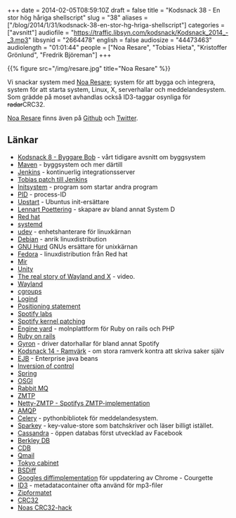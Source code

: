 +++
date = 2014-02-05T08:59:10Z
draft = false
title = "Kodsnack 38 - En stor hög håriga shellscript"
slug = "38"
aliases = ["/blog/2014/1/31/kodsnack-38-en-stor-hg-hriga-shellscript"]
categories = ["avsnitt"]
audiofile = "https://traffic.libsyn.com/kodsnack/Kodsnack_2014_-_3.mp3"
libsynid = "2664478"
english = false
audiosize = "44473463"
audiolength = "01:01:44"
people = ["Noa Resare", "Tobias Hieta", "Kristoffer Grönlund", "Fredrik Björeman"]
+++

{{% figure src="/img/resare.jpg" title="Noa Resare" %}}

Vi snackar system med [Noa Resare](http://noa.resare.com); system för
att bygga och integrera, system för att starta system, Linux, X,
serverhallar och meddelandesystem. Som grädde på moset avhandlas
också ID3-taggar osynliga för <s>radar</s>CRC32.

[Noa Resare](http://noa.resare.com) finns även på [Github](https://github.com/noaresare) och [Twitter](https://twitter.com/blippie).

## Länkar

- [Kodsnack 8 - Byggare Bob](https://kodsnack.se/blog/2012/11/19/kodsnack-8-byggare-bob) - vårt tidigare avsnitt om byggsystem
- [Maven](http://maven.apache.org) - byggsystem och mer därtill
- [Jenkins](http://jenkins-ci.org) - kontinuerlig integrationsserver
- [Tobias patch till Jenkins](https://github.com/tru/git-client-plugin/commit/1a51b8ff8090d8163e6a85235baf93ae057246c2)
- [Initsystem](http://en.wikipedia.org/wiki/Init) - program som startar andra program
- [PID](http://en.wikipedia.org/wiki/Process_identifier) - process-ID
- [Upstart](http://upstart.ubuntu.com) - Ubuntus init-ersättare
- [Lennart Poettering](http://en.wikipedia.org/wiki/Lennart_Poettering) - skapare av bland annat System D
- [Red hat](http://www.redhat.com)
- [systemd](http://freedesktop.org/wiki/Software/systemd/)
- [udev](http://en.wikipedia.org/wiki/Udev) - enhetshanterare för linuxkärnan
- [Debian](http://www.debian.org) - anrik linuxdistribution
- [GNU Hurd](http://www.gnu.org/software/hurd/) GNUs ersättare för unixkärnan
- [Fedora](http://fedoraproject.org) - linuxdistribution från Red hat
- [Mir](https://en.wikipedia.org/wiki/Mir_%28software%29)
- [Unity](http://unity3d.com)
- [The real story of Wayland and X](http://m.youtube.com/watch?v=cQoQE_HDG8g) - video.
- [Wayland](http://en.wikipedia.org/wiki/Wayland_%28display_server_protocol%29)
- [cgroups](http://en.wikipedia.org/wiki/Cgroups)
- [Logind](http://www.freedesktop.org/wiki/Software/systemd/logind/)
- [Positioning statement](http://en.wikipedia.org/wiki/Positioning_%28marketing%29#Definitions)
- [Spotify labs](http://labs.spotify.com)
- [Spotify kernel patching](http://noa.resare.com/2012/12/spotify-kernel-needle/)
- [Engine yard](https://www.engineyard.com) - molnplattform för Ruby on rails och PHP
- [Ruby on rails](http://rubyonrails.org)
- [Gyron](http://www1.uk.gyron.net) - driver datorhallar för bland annat Spotify
- [Kodsnack 14 - Ramvärk](https://kodsnack.se/blog/2013/2/4/kodsnack-14-ramvrk) - om stora ramverk kontra att skriva saker själv
- [EJB](http://en.wikipedia.org/wiki/Enterprise_Java_Beans) - Enterprise java beans
- [Inversion of control](http://en.wikipedia.org/wiki/Inversion_of_control)
- [Spring](http://projects.spring.io/spring-framework/)
- [OSGI](http://en.wikipedia.org/wiki/OSGi)
- [Rabbit MQ](http://www.rabbitmq.com)
- [ZMTP](http://rfc.zeromq.org/spec:23)
- [Netty-ZMTP - Spotifys ZMTP-implementation](https://github.com/spotify/netty-zmtp)
- [AMQP](http://en.wikipedia.org/wiki/Advanced_Message_Queuing_Protocol)
- [Celery](http://www.celeryproject.org) - pythonbibliotek för meddelandesystem.
- [Sparkey](https://github.com/spotify/sparkey) - key-value-store som batchskriver och läser billigt istället.
- [Cassandra](http://cassandra.apache.org) - öppen databas först utvecklad av Facebook
- [Berkley DB](http://en.wikipedia.org/wiki/Berkeley_DB)
- [CDB](http://en.wikipedia.org/wiki/Cdb_%28software%29)
- [Qmail](http://en.wikipedia.org/wiki/Qmail)
- [Tokyo cabinet](http://fallabs.com/tokyocabinet/)
- [BSDiff](http://www.daemonology.net/bsdiff/)
- [Googles diffimplementation](http://dev.chromium.org/developers/design-documents/software-updates-courgette) för uppdatering av Chrome - Courgette
- [ID3](http://en.wikipedia.org/wiki/ID3) - metadatacontainer ofta använd för mp3-filer
- [Zipformatet](http://www.pkware.com/documents/casestudies/APPNOTE.TXT)
- [CRC32](http://en.wikipedia.org/wiki/Crc32)
- [Noas CRC32-hack](http://noa.resare.com/2008/08/crc-32-reversal/)

